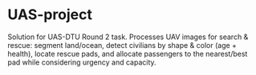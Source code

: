 # UAS-project
Solution for UAS-DTU Round 2 task. Processes UAV images for search &amp; rescue: segment land/ocean, detect civilians by shape &amp; color (age + health), locate rescue pads, and allocate passengers to the nearest/best pad while considering urgency and capacity.
